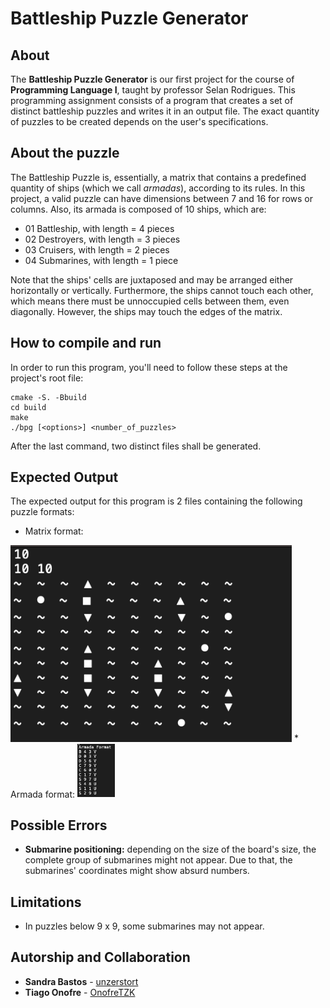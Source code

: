 # Battleship Puzzle Generator
## About
The **Battleship Puzzle Generator** is our first project for the course of **Programming Language I**, taught by professor Selan Rodrigues. This programming assignment consists of a program that creates a set of distinct battleship puzzles and writes it in an output file. The exact quantity of puzzles to be created depends on the user's specifications. 

## About the puzzle
The Battleship Puzzle is, essentially, a matrix that contains a predefined quantity of ships (which we call *armadas*), according to its rules. In this project, a valid puzzle can have dimensions between 7 and 16 for rows or columns. Also, its armada is composed of 10 ships, which are:

* 01 Battleship, with length = 4 pieces
* 02 Destroyers, with length = 3 pieces
* 03 Cruisers, with length = 2 pieces
* 04 Submarines, with length = 1 piece

Note that the ships' cells are juxtaposed and may be arranged either horizontally or vertically. Furthermore, the ships cannot touch each other, which means there must be unnoccupied cells between them, even diagonally. However, the ships may touch the edges of the matrix.

## How to compile and run

In order to run this program, you'll need to follow these steps at the project's root file:

```
cmake -S. -Bbuild
cd build
make
./bpg [<options>] <number_of_puzzles>
```
After the last command, two distinct files shall be generated. 

## Expected Output
The expected output for this program is 2 files containing the following puzzle formats:

* Matrix format:
<img src="./images/BPMatrix.png" width=450>
* Armada format:

<img src="./images/BPArmada.png" width=60>

## Possible Errors
* **Submarine positioning:** depending on the size of the board's size, the complete group of submarines might not appear. Due to that, the submarines' coordinates might show absurd numbers.

## Limitations 
* In puzzles below 9 x 9, some submarines may not appear.

## Autorship and Collaboration

* **Sandra Bastos** - [unzerstort](https://github.com/unzerstort)
* **Tiago Onofre** - [OnofreTZK](https://github.com/OnofreTZK)

